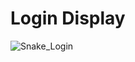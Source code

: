 # Login Display
![Snake_Login](https://github.com/lcaohoanq/SnakeGame/assets/136492579/21ef5aec-3db3-4955-bf73-cf39ef3f718d)
